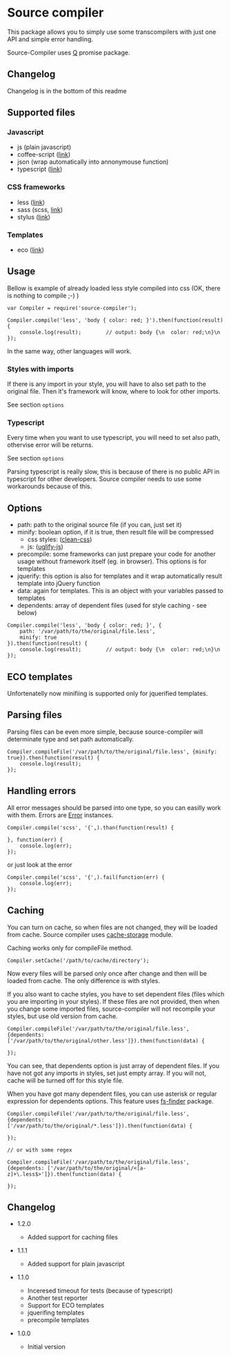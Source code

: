 # Source compiler

This package allows you to simply use some transcompilers with just one API and simple error handling.

Source-Compiler uses [Q](https://npmjs.org/package/q) promise package.

## Changelog

Changelog is in the bottom of this readme

## Supported files

### Javascript

* js (plain javascript)
* coffee-script ([link](https://npmjs.org/package/coffee-script))
* json (wrap automatically into annonymouse function)
* typescript ([link](https://npmjs.org/package/typescript))

### CSS frameworks

* less ([link](https://npmjs.org/package/less))
* sass (scss, [link](https://npmjs.org/package/node-sass))
* stylus ([link](https://npmjs.org/package/stylus))

### Templates

* eco ([link](https://github.com/sstephenson/eco))

## Usage

Bellow is example of already loaded less style compiled into css (OK, there is nothing to compile ;-) )

```
var Compiler = require('source-compiler');

Compiler.compile('less', 'body { color: red; }').then(function(result) {
	console.log(result);		// output: body {\n  color: red;\n}\n
});
```

In the same way, other languages will work.

### Styles with imports

If there is any import in your style, you will have to also set path to the original file. Then it's framework will know,
where to look for other imports.

See section `options`

### Typescript

Every time when you want to use typescript, you will need to set also path, othervise error will be returns.

See section `options`

Parsing typescript is really slow, this is because of there is no public API in typescript for other developers. Source
compiler needs to use some workarounds because of this.

## Options

* path: path to the original source file (if you can, just set it)
* minify: boolean option, if it is true, then result file will be compressed
	+ css styles: ([clean-css](https://npmjs.org/package/clean-css))
	+ js: ([uglify-js](https://npmjs.org/package/uglify-js))
* precompile: some frameworks can just prepare your code for another usage without framework itself (eg. in browser). This options is for templates
* jquerify: this option is also for templates and it wrap automatically result template into jQuery function
* data: again for templates. This is an object with your variables passed to templates
* dependents: array of dependent files (used for style caching - see below)

```
Compiler.compile('less', 'body { color: red; }', {
	path: '/var/path/to/the/original/file.less',
	minify: true
}).then(function(result) {
	console.log(result);		// output: body {\n  color: red;\n}\n
});
```

## ECO templates

Unfortenatelly now minifiing is supported only for jquerified templates.

## Parsing files

Parsing files can be even more simple, because source-compiler will determinate type and set path automatically.

```
Compiler.compileFile('/var/path/to/the/original/file.less', {minify: true}).then(function(result) {
	console.log(result);
});
```

## Handling errors

All error messages should be parsed into one type, so you can easilly work with them. Errors are [Error](https://developer.mozilla.org/en-US/docs/Web/JavaScript/Reference/Global_Objects/Error) instances.

```
Compiler.compile('scss', '{',).than(function(result) {

}, function(err) {
	console.log(err);
});
```

or just look at the error

```
Compiler.compile('scss', '{',).fail(function(err) {
	console.log(err);
});
```

## Caching

You can turn on cache, so when files are not changed, they will be loaded from cache. Source compiler uses [cache-storage](https://npmjs.org/package/cache-storage)
module.

Caching works only for compileFile method.

```
Compiler.setCache('/path/to/cache/directory');
```

Now every files will be parsed only once after change and then will be loaded from cache. The only difference is with styles.

If you also want to cache styles, you have to set dependent files (files which you are importing in your styles). If these
files are not provided, then when you change some imported files, source-compiler will not recompile your styles, but use
old version from cache.

```
Compiler.compileFile('/var/path/to/the/original/file.less', {dependents: ['/var/path/to/the/original/other.less']}).then(function(data) {

});
```

You can see, that dependents option is just array of dependent files. If you have not got any imports in styles, set just
empty array. If you will not, cache will be turned off for this style file.

When you have got many dependent files, you can use asterisk or regular expression for dependents options. This feature
uses [fs-finder](https://npmjs.org/package/fs-finder) package.

```
Compiler.compileFile('/var/path/to/the/original/file.less', {dependents: ['/var/path/to/the/original/*.less']}).then(function(data) {

});

// or with some regex

Compiler.compileFile('/var/path/to/the/original/file.less', {dependents: ['/var/path/to/the/original/<[a-z]+\.less$>']}).then(function(data) {

});
```

## Changelog

* 1.2.0
	+ Added support for caching files

* 1.1.1
	+ Added support for plain javascript

* 1.1.0
	+ Inceresed timeout for tests (because of typescript)
	+ Another test reporter
	+ Support for ECO templates
	+ jquerifing templates
	+ precompile templates

* 1.0.0
	+ Initial version